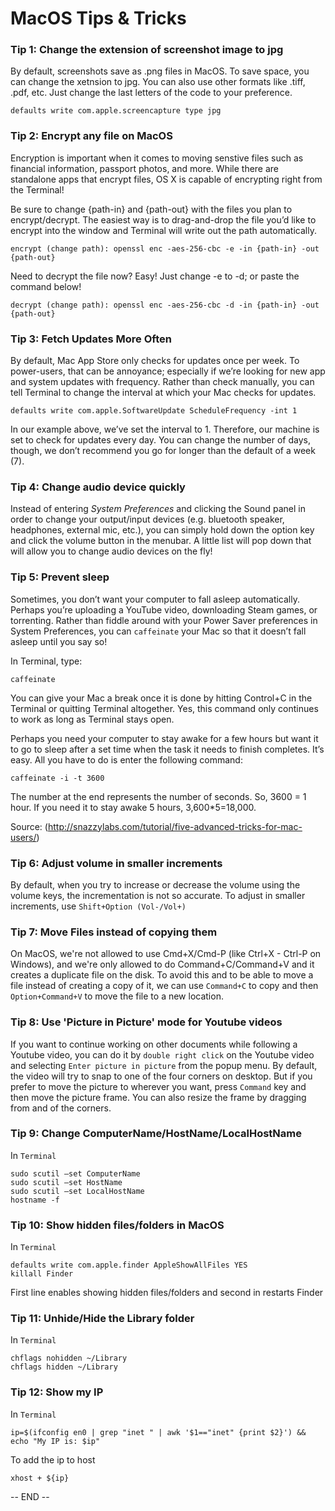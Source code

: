 # MacOS Tips & Tricks


### Tip 1: Change the extension of screenshot image to jpg

By default, screenshots save as .png files in MacOS. To save space, you can change the xetnsion to jpg. You can also use other formats like .tiff, .pdf, etc. Just change the last letters of the code to your preference.

```
defaults write com.apple.screencapture type jpg
```


### Tip 2: Encrypt any file on MacOS

Encryption is important when it comes to moving senstive files such as financial information, passport photos, and more. While there are standalone apps that encrypt files, OS X is capable of encrypting right from the Terminal!

Be sure to change {path-in} and {path-out} with the files you plan to encrypt/decrypt. The easiest way is to drag-and-drop the file you’d like to encrypt into the window and Terminal will write out the path automatically.

```
encrypt (change path): openssl enc -aes-256-cbc -e -in {path-in} -out {path-out}
```
Need to decrypt the file now? Easy! Just change -e to -d; or paste the command below!
```
decrypt (change path): openssl enc -aes-256-cbc -d -in {path-in} -out {path-out}
```

### Tip 3: Fetch Updates More Often

By default, Mac App Store only checks for updates once per week. To power-users, that can be annoyance; especially if we’re looking for new app and system updates with frequency. Rather than check manually, you can tell Terminal to change the interval at which your Mac checks for updates.


```
defaults write com.apple.SoftwareUpdate ScheduleFrequency -int 1
```
In our example above, we’ve set the interval to 1. Therefore, our machine is set to check for updates every day. You can change the number of days, though, we don’t recommend you go for longer than the default of a week (7).

### Tip 4: Change audio device quickly

Instead of entering _System Preferences_ and clicking the Sound panel in order to change your output/input devices (e.g. bluetooth speaker, headphones, external mic, etc.), you can simply hold down the option key and click the volume button in the menubar. A little list will pop down that will allow you to change audio devices on the fly!

### Tip 5: Prevent sleep
Sometimes, you don’t want your computer to fall asleep automatically. Perhaps you’re uploading a YouTube video, downloading Steam games, or torrenting. Rather than fiddle around with your Power Saver preferences in System Preferences, you can `caffeinate` your Mac so that it doesn’t fall asleep until you say so!

In Terminal, type:
```
caffeinate
```
You can give your Mac a break once it is done by hitting Control+C in the Terminal or quitting Terminal altogether. Yes, this command only continues to work as long as Terminal stays open.

Perhaps you need your computer to stay awake for a few hours but want it to go to sleep after a set time when the task it needs to finish completes. It’s easy. All you have to do is enter the following command:

```
caffeinate -i -t 3600

```

The number at the end represents the number of seconds. So, 3600 = 1 hour. If you need it to stay awake 5 hours, 3,600*5=18,000.

Source: (http://snazzylabs.com/tutorial/five-advanced-tricks-for-mac-users/)

### Tip 6: Adjust volume in smaller increments

By default, when you try to increase or decrease the volume using the volume keys, the incrementation is not so accurate. To adjust in smaller increments, use `Shift+Option (Vol-/Vol+)`

### Tip 7: Move Files instead of copying them

On MacOS, we're not allowed to use Cmd+X/Cmd-P (like Ctrl+X - Ctrl-P on Windows), and we're only allowed to do Command+C/Command+V and it creates a duplicate file on the disk. To avoid this and to be able to move a file instead of creating a copy of it, we can use `Command+C` to copy and then `Option+Command+V` to move the file to a new location.

### Tip 8: Use 'Picture in Picture' mode for Youtube videos

If you want to continue working on other documents while following a Youtube video, you can do it by `double right click` on the Youtube video and selecting `Enter picture in picture` from the popup menu. By default, the video will try to snap to one of the four corners on desktop. But if you prefer to move the picture to wherever you want, press `Command` key and then move the picture frame. You can also resize the frame by dragging from and of the corners.

### Tip 9: Change ComputerName/HostName/LocalHostName
In `Terminal`
```
sudo scutil —set ComputerName
sudo scutil —set HostName
sudo scutil —set LocalHostName
hostname -f
```

### Tip 10: Show hidden files/folders in MacOS
In `Terminal`

```
defaults write com.apple.finder AppleShowAllFiles YES
killall Finder
```

First line enables showing hidden files/folders and second in restarts Finder

### Tip 11: Unhide/Hide the Library folder
In `Terminal`
```
chflags nohidden ~/Library
chflags hidden ~/Library
```

### Tip 12: Show my IP
In `Terminal`
```
ip=$(ifconfig en0 | grep "inet " | awk '$1=="inet" {print $2}') && echo "My IP is: $ip"
```

To add the ip to host

```
xhost + ${ip}
```


-- END --
